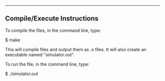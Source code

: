 ----------------------------
Compile/Execute Instructions
----------------------------

To compile the files, in the command line, type:

$ make

This will compile files and output them as .o files.
It will also create an executable named "simulator.out".

To run the file, in the command line, type:

$ ./simulator.out